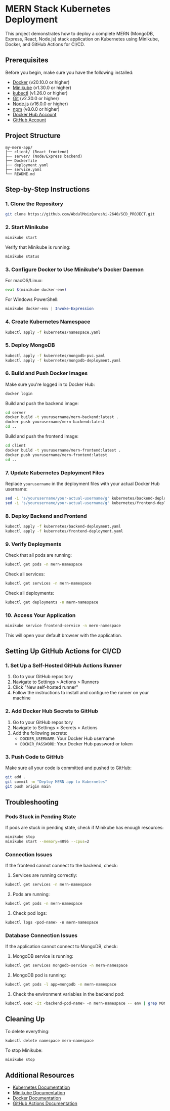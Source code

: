 # MERN Stack Kubernetes Deployment

This project demonstrates how to deploy a complete MERN (MongoDB, Express, React, Node.js) stack application on Kubernetes using Minikube, Docker, and GitHub Actions for CI/CD.

## Prerequisites

Before you begin, make sure you have the following installed:

- [Docker](https://www.docker.com/products/docker-desktop/) (v20.10.0 or higher)
- [Minikube](https://minikube.sigs.k8s.io/docs/start/) (v1.30.0 or higher)
- [kubectl](https://kubernetes.io/docs/tasks/tools/) (v1.26.0 or higher)
- [Git](https://git-scm.com/downloads) (v2.30.0 or higher)
- [Node.js](https://nodejs.org/) (v16.0.0 or higher)
- [npm](https://www.npmjs.com/) (v8.0.0 or higher)
- [Docker Hub Account](https://hub.docker.com/)
- [GitHub Account](https://github.com/)

## Project Structure

```
my-mern-app/
├── client/ (React frontend)
├── server/ (Node/Express backend)
├── Dockerfile
├── deployment.yaml
├── service.yaml
└── README.md
```


## Step-by-Step Instructions

### 1. Clone the Repository

```bash
git clone https://github.com/AbdulMoizQureshi-2640/SCD_PROJECT.git
```

### 2. Start Minikube

```bash
minikube start
```

Verify that Minikube is running:

```bash
minikube status
```

### 3. Configure Docker to Use Minikube's Docker Daemon

For macOS/Linux:
```bash
eval $(minikube docker-env)
```

For Windows PowerShell:
```powershell
minikube docker-env | Invoke-Expression
```

### 4. Create Kubernetes Namespace

```bash
kubectl apply -f kubernetes/namespace.yaml
```

### 5. Deploy MongoDB

```bash
kubectl apply -f kubernetes/mongodb-pvc.yaml
kubectl apply -f kubernetes/mongodb-deployment.yaml
```

### 6. Build and Push Docker Images

Make sure you're logged in to Docker Hub:

```bash
docker login
```

Build and push the backend image:

```bash
cd server
docker build -t yourusername/mern-backend:latest .
docker push yourusername/mern-backend:latest
cd ..
```

Build and push the frontend image:

```bash
cd client
docker build -t yourusername/mern-frontend:latest .
docker push yourusername/mern-frontend:latest
cd ..
```

### 7. Update Kubernetes Deployment Files

Replace `yourusername` in the deployment files with your actual Docker Hub username:

```bash
sed -i 's/yourusername/your-actual-username/g' kubernetes/backend-deployment.yaml
sed -i 's/yourusername/your-actual-username/g' kubernetes/frontend-deployment.yaml
```

### 8. Deploy Backend and Frontend

```bash
kubectl apply -f kubernetes/backend-deployment.yaml
kubectl apply -f kubernetes/frontend-deployment.yaml
```

### 9. Verify Deployments

Check that all pods are running:

```bash
kubectl get pods -n mern-namespace
```

Check all services:

```bash
kubectl get services -n mern-namespace
```

Check all deployments:

```bash
kubectl get deployments -n mern-namespace
```

### 10. Access Your Application

```bash
minikube service frontend-service -n mern-namespace
```

This will open your default browser with the application.

## Setting Up GitHub Actions for CI/CD

### 1. Set Up a Self-Hosted GitHub Actions Runner

1. Go to your GitHub repository
2. Navigate to Settings > Actions > Runners
3. Click "New self-hosted runner"
4. Follow the instructions to install and configure the runner on your machine

### 2. Add Docker Hub Secrets to GitHub

1. Go to your GitHub repository
2. Navigate to Settings > Secrets > Actions
3. Add the following secrets:
   - `DOCKER_USERNAME`: Your Docker Hub username
   - `DOCKER_PASSWORD`: Your Docker Hub password or token

### 3. Push Code to GitHub

Make sure all your code is committed and pushed to GitHub:

```bash
git add .
git commit -m "Deploy MERN app to Kubernetes"
git push origin main
```

## Troubleshooting

### Pods Stuck in Pending State

If pods are stuck in pending state, check if Minikube has enough resources:

```bash
minikube stop
minikube start --memory=4096 --cpus=2
```

### Connection Issues

If the frontend cannot connect to the backend, check:

1. Services are running correctly:
```bash
kubectl get services -n mern-namespace
```

2. Pods are running:
```bash
kubectl get pods -n mern-namespace
```

3. Check pod logs:
```bash
kubectl logs <pod-name> -n mern-namespace
```

### Database Connection Issues

If the application cannot connect to MongoDB, check:

1. MongoDB service is running:
```bash
kubectl get services mongodb-service -n mern-namespace
```

2. MongoDB pod is running:
```bash
kubectl get pods -l app=mongodb -n mern-namespace
```

3. Check the environment variables in the backend pod:
```bash
kubectl exec -it <backend-pod-name> -n mern-namespace -- env | grep MONGO
```

## Cleaning Up

To delete everything:

```bash
kubectl delete namespace mern-namespace
```

To stop Minikube:

```bash
minikube stop
```

## Additional Resources

- [Kubernetes Documentation](https://kubernetes.io/docs/home/)
- [Minikube Documentation](https://minikube.sigs.k8s.io/docs/)
- [Docker Documentation](https://docs.docker.com/)
- [GitHub Actions Documentation](https://docs.github.com/en/actions)
